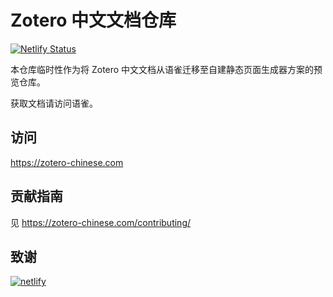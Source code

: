 # Zotero 中文文档仓库

[![Netlify Status](https://api.netlify.com/api/v1/badges/aaa3fdac-5809-409e-b99d-012a232fed18/deploy-status)](https://app.netlify.com/sites/zotero-zh/deploys)

本仓库临时性作为将 Zotero 中文文档从语雀迁移至自建静态页面生成器方案的预览仓库。

获取文档请访问语雀。

## 访问

<https://zotero-chinese.com>

## 贡献指南

见 <https://zotero-chinese.com/contributing/>

## 致谢

[![netlify](https://www.netlify.com/v3/img/components/netlify-color-bg.svg)](https://www.netlify.com)
